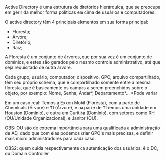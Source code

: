 Active Directory é uma estrutura de diretórios hierárquica, que se preocupa em gerir da melhor forma políticas em cima de usuários e computadores.

O active directory têm 4 principais elementos em sua forma principal:
- Floresta;
- Árvore;
- Diretório;
- Raiz;

A Floresta é um conjunto de árvores, que por sua vez é um conjunto de domínios, e estes são gerados pelo mesmo controle administrativo, até que seja requisitado de outra árvore.

Cada grupo, usuário, computador, dispositivo, GPO, arquivo compartilhado, têm seu próprio schema, que é compartilhado somente entre a mesma floresta, que é basicamente os campos a serem preenchidos sobre o objeto, por exemplo: Nome, Senha, Andar*, Departamento*...
*Pode variar

Em um caso real: Temos a Exxon Mobil (Floresta), com a parte de Chemicals (Árvore) e TI (Árvore), e na parte de TI temos uma unidade em Houston (Domínio), e outra em Curitiba (Domínio), com setores como RH (OU/Unidade Organizacional), e Janitor (OU).

OBS: OU são de extrema importância para uma qualificada a administração de AD, dado que com elas podemos criar GPO's mais precisas, e definir mais micro administradores para cada caso.

OBS2: quem cuida respectivamente da autenticação dos usuários, é o DC, ou Domain Controller.
